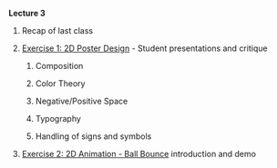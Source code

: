 **Lecture 3**

1. Recap of last class

2. [Exercise 1: 2D Poster Design](/exercises/exercise-1.0/2d-poster.md) - Student presentations and critique

    1. Composition

    2. Color Theory

    3. Negative/Positive Space

    4. Typography

    5. Handling of signs and symbols

3. [Exercise 2: 2D Animation - Ball Bounce](/exercises/exercise-2.0/2d-animation.md) introduction and demo

